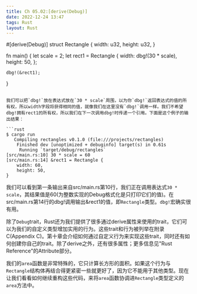 ```yaml
---
title: Ch 05.02:[derive(Debug)]
date: 2022-12-24 13:47
tags: Rust
layout: Rust
---
```

#[derive(Debug)]
struct Rectangle {
    width: u32,
    height: u32,
}

fn main() {
    let scale = 2;
    let rect1 = Rectangle {
        width: dbg!(30 * scale),
        height: 50,
    };

    dbg!(&rect1);
}
```

我们可以把`dbg!`放在表达式放在`30 * scale`周围，以为你`dbg!`返回表达式的值的所有权，所以width字段将获得相同的值，就像我们在这里没有`dbg!`调用一样。我们不希望dbg!拥有rect1的所有权，所以我们在下一次调用dbg!时传递一个引用。下面是这个例子的输出结果：

```rust
$ cargo run
   Compiling rectangles v0.1.0 (file:///projects/rectangles)
    Finished dev [unoptimized + debuginfo] target(s) in 0.61s
     Running `target/debug/rectangles`
[src/main.rs:10] 30 * scale = 60
[src/main.rs:14] &rect1 = Rectangle {
    width: 60,
    height: 50,
}
```

我们可以看到第一条输出来自src/main.rs第10行，我们正在调用表达式`30 * scale`，其结果值是60(为整数实现的Debug格式化是只打印它们的值)。在src/main.rs第14行的dbg!调用输出&rect1的值，即`Rectangle`类型。`dbg!`宏确实很有用。

除了`Debug`trait，Rust还为我们提供了很多通过derive属性来使用的trait，它们可以为我们的自定义类型增加实用的行为。这些trait和行为被列举在附录C(Appendix C)。第十章会介绍如何通过自定义行为来实现这些trait，同时还有如何创建你自己的trait。除了derive之外，还有很多属性；更多信息见"Rust Reference"的Attribute部分。

我们的`area`函数是非常特殊的，它只计算长方形的面积。如果这个行为与`Rectangle`结构体再结合得更紧密一些就更好了，因为它不能用于其他类型。现在让我们看看如何继续重构这些代码，来将`area`函数协调进`Rectangle`类型定义的`area`方法中。


















